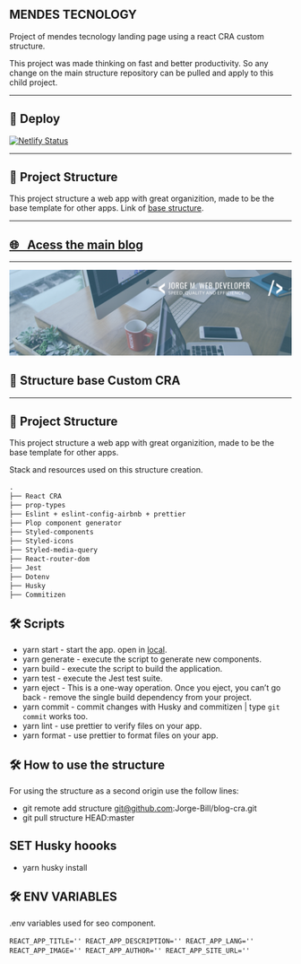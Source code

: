 ## MENDES TECNOLOGY

Project of mendes tecnology landing page using a react CRA custom structure.

This project was made thinking on fast and better productivity. So any change on the main structure repository can be pulled and apply to this child project.

---

## 💫 Deploy

[![Netlify Status](https://api.netlify.com/api/v1/badges/4649d379-760f-4e2e-a11d-df09216e019b/deploy-status)](https://app.netlify.com/sites/landing-mendestech/deploys)

---

## 🚀 Project Structure

This project structure a web app with great organizition, made to be the base template for other apps. Link of [base structure](https://github.com/Jorge-Bill/blog-cra).

---

## <a href="https://jorgemendes.com.br/"> 🌐 &nbsp; Acess the main blog </a>

---

<p align="center">
  <a href="https://jorgemendes.com.br/">
    <img src="https://github.com/Jorge-Bill/blog/blob/master/src/images/jorge_banner.png?raw=true">
  </a>
</p>

## 👾 Structure base Custom CRA

---

## 🚀 Project Structure

This project structure a web app with great organizition, made to be the base template for other apps.

Stack and resources used on this structure creation.

    .
    ├── React CRA
    ├── prop-types
    ├── Eslint + eslint-config-airbnb + prettier
    ├── Plop component generator
    ├── Styled-components
    ├── Styled-icons
    ├── Styled-media-query
    ├── React-router-dom
    ├── Jest
    ├── Dotenv
    ├── Husky
    ├── Commitizen

## 🛠 Scripts

- yarn start - start the app. open in [local](http://localhost:3000).
- yarn generate - execute the script to generate new components.
- yarn build - execute the script to build the application.
- yarn test - execute the Jest test suite.
- yarn eject - This is a one-way operation. Once you eject, you can’t go back - remove the single build dependency from your project.
- yarn commit - commit changes with Husky and commitizen | type `git commit` works too.
- yarn lint - use prettier to verify files on your app.
- yarn format - use prettier to format files on your app.


## 🛠 How to use the structure

For using the structure as a second origin use the follow lines:

- git remote add structure git@github.com:Jorge-Bill/blog-cra.git
- git pull structure HEAD:master

## SET Husky hoooks
- yarn husky install

## 🛠 ENV VARIABLES

.env variables used for seo component.

`REACT_APP_TITLE='' REACT_APP_DESCRIPTION='' REACT_APP_LANG='' REACT_APP_IMAGE='' REACT_APP_AUTHOR='' REACT_APP_SITE_URL=''`
